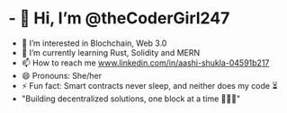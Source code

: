 # - 👋 Hi, I’m @theCoderGirl247
- 👀 I’m interested in Blochchain, Web 3.0
- 🌱 I’m currently learning Rust, Solidity and MERN
- 📫 How to reach me www.linkedin.com/in/aashi-shukla-04591b217
- 😄 Pronouns: She/her
- ⚡ Fun fact: Smart contracts never sleep, and neither does my code ⏳
- "Building decentralized solutions, one block at a time 👩🏻‍💻"

<!---
theCoderGirl247/theCoderGirl247 is a ✨ special ✨ repository because its `README.md` (this file) appears on your GitHub profile.
You can click the Preview link to take a look at your changes.
--->
